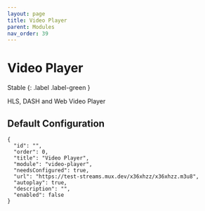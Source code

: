 ```yaml
---
layout: page
title: Video Player
parent: Modules
nav_order: 39
---
```


# Video Player

Stable
{: .label .label-green }

HLS, DASH and Web Video Player

## Default Configuration

```
{
  "id": "",
  "order": 0,
  "title": "Video Player",
  "module": "video-player",
  "needsConfigured": true,
  "url": "https://test-streams.mux.dev/x36xhzz/x36xhzz.m3u8",
  "autoplay": true,
  "description": "",
  "enabled": false
}
```
